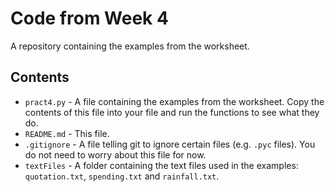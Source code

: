 # Code from Week 4

A repository containing the examples from the worksheet.

## Contents

- `pract4.py` - A file containing the examples from the worksheet.
  Copy the contents of this file into your file and run the functions to see what they do.
- `README.md` - This file.
- `.gitignore` - A file telling git to ignore certain files (e.g. `.pyc` files).
  You do not need to worry about this file for now.
- `textFiles` - A folder containing the text files used in the examples: `quotation.txt`, `spending.txt` and `rainfall.txt`.
